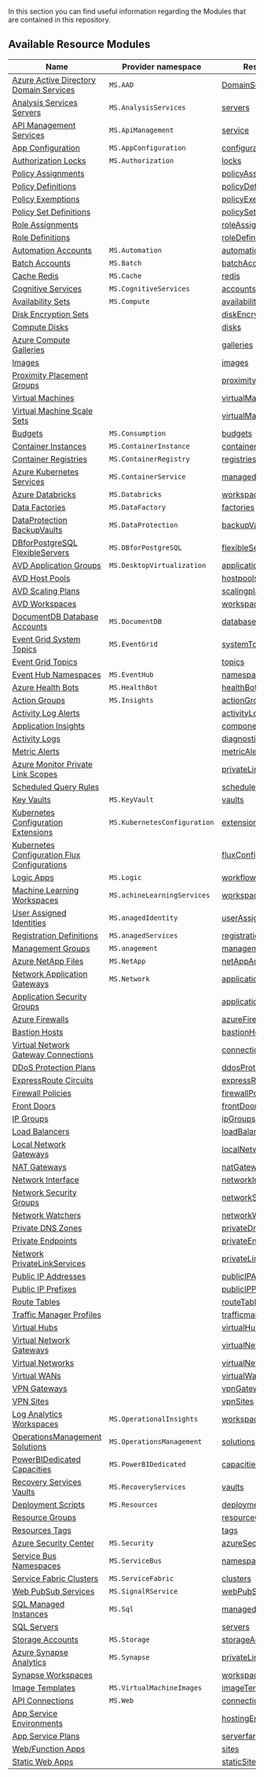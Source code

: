 In this section you can find useful information regarding the Modules that are contained in this repository.

## Available Resource Modules

| Name | Provider namespace | Resource Type |
| - | - | - |
| [Azure Active Directory Domain Services](https://github.com/cjnova/ResourceModules/tree/main/modules/Microsoft.AAD/DomainServices) | `MS.AAD` | [DomainServices](https://github.com/cjnova/ResourceModules/tree/main/modules/Microsoft.AAD/DomainServices) |
| [Analysis Services Servers](https://github.com/cjnova/ResourceModules/tree/main/modules/Microsoft.AnalysisServices/servers) | `MS.AnalysisServices` | [servers](https://github.com/cjnova/ResourceModules/tree/main/modules/Microsoft.AnalysisServices/servers) |
| [API Management Services](https://github.com/cjnova/ResourceModules/tree/main/modules/Microsoft.ApiManagement/service) | `MS.ApiManagement` | [service](https://github.com/cjnova/ResourceModules/tree/main/modules/Microsoft.ApiManagement/service) |
| [App Configuration](https://github.com/cjnova/ResourceModules/tree/main/modules/Microsoft.AppConfiguration/configurationStores) | `MS.AppConfiguration` | [configurationStores](https://github.com/cjnova/ResourceModules/tree/main/modules/Microsoft.AppConfiguration/configurationStores) |
| [Authorization Locks](https://github.com/cjnova/ResourceModules/tree/main/modules/Microsoft.Authorization/locks) | `MS.Authorization` | [locks](https://github.com/cjnova/ResourceModules/tree/main/modules/Microsoft.Authorization/locks) |
| [Policy Assignments](https://github.com/cjnova/ResourceModules/tree/main/modules/Microsoft.Authorization/policyAssignments) |  | [policyAssignments](https://github.com/cjnova/ResourceModules/tree/main/modules/Microsoft.Authorization/policyAssignments) |
| [Policy Definitions](https://github.com/cjnova/ResourceModules/tree/main/modules/Microsoft.Authorization/policyDefinitions) |  | [policyDefinitions](https://github.com/cjnova/ResourceModules/tree/main/modules/Microsoft.Authorization/policyDefinitions) |
| [Policy Exemptions](https://github.com/cjnova/ResourceModules/tree/main/modules/Microsoft.Authorization/policyExemptions) |  | [policyExemptions](https://github.com/cjnova/ResourceModules/tree/main/modules/Microsoft.Authorization/policyExemptions) |
| [Policy Set Definitions](https://github.com/cjnova/ResourceModules/tree/main/modules/Microsoft.Authorization/policySetDefinitions) |  | [policySetDefinitions](https://github.com/cjnova/ResourceModules/tree/main/modules/Microsoft.Authorization/policySetDefinitions) |
| [Role Assignments](https://github.com/cjnova/ResourceModules/tree/main/modules/Microsoft.Authorization/roleAssignments) |  | [roleAssignments](https://github.com/cjnova/ResourceModules/tree/main/modules/Microsoft.Authorization/roleAssignments) |
| [Role Definitions](https://github.com/cjnova/ResourceModules/tree/main/modules/Microsoft.Authorization/roleDefinitions) |  | [roleDefinitions](https://github.com/cjnova/ResourceModules/tree/main/modules/Microsoft.Authorization/roleDefinitions) |
| [Automation Accounts](https://github.com/cjnova/ResourceModules/tree/main/modules/Microsoft.Automation/automationAccounts) | `MS.Automation` | [automationAccounts](https://github.com/cjnova/ResourceModules/tree/main/modules/Microsoft.Automation/automationAccounts) |
| [Batch Accounts](https://github.com/cjnova/ResourceModules/tree/main/modules/Microsoft.Batch/batchAccounts) | `MS.Batch` | [batchAccounts](https://github.com/cjnova/ResourceModules/tree/main/modules/Microsoft.Batch/batchAccounts) |
| [Cache Redis](https://github.com/cjnova/ResourceModules/tree/main/modules/Microsoft.Cache/redis) | `MS.Cache` | [redis](https://github.com/cjnova/ResourceModules/tree/main/modules/Microsoft.Cache/redis) |
| [Cognitive Services](https://github.com/cjnova/ResourceModules/tree/main/modules/Microsoft.CognitiveServices/accounts) | `MS.CognitiveServices` | [accounts](https://github.com/cjnova/ResourceModules/tree/main/modules/Microsoft.CognitiveServices/accounts) |
| [Availability Sets](https://github.com/cjnova/ResourceModules/tree/main/modules/Microsoft.Compute/availabilitySets) | `MS.Compute` | [availabilitySets](https://github.com/cjnova/ResourceModules/tree/main/modules/Microsoft.Compute/availabilitySets) |
| [Disk Encryption Sets](https://github.com/cjnova/ResourceModules/tree/main/modules/Microsoft.Compute/diskEncryptionSets) |  | [diskEncryptionSets](https://github.com/cjnova/ResourceModules/tree/main/modules/Microsoft.Compute/diskEncryptionSets) |
| [Compute Disks](https://github.com/cjnova/ResourceModules/tree/main/modules/Microsoft.Compute/disks) |  | [disks](https://github.com/cjnova/ResourceModules/tree/main/modules/Microsoft.Compute/disks) |
| [Azure Compute Galleries](https://github.com/cjnova/ResourceModules/tree/main/modules/Microsoft.Compute/galleries) |  | [galleries](https://github.com/cjnova/ResourceModules/tree/main/modules/Microsoft.Compute/galleries) |
| [Images](https://github.com/cjnova/ResourceModules/tree/main/modules/Microsoft.Compute/images) |  | [images](https://github.com/cjnova/ResourceModules/tree/main/modules/Microsoft.Compute/images) |
| [Proximity Placement Groups](https://github.com/cjnova/ResourceModules/tree/main/modules/Microsoft.Compute/proximityPlacementGroups) |  | [proximityPlacementGroups](https://github.com/cjnova/ResourceModules/tree/main/modules/Microsoft.Compute/proximityPlacementGroups) |
| [Virtual Machines](https://github.com/cjnova/ResourceModules/tree/main/modules/Microsoft.Compute/virtualMachines) |  | [virtualMachines](https://github.com/cjnova/ResourceModules/tree/main/modules/Microsoft.Compute/virtualMachines) |
| [Virtual Machine Scale Sets](https://github.com/cjnova/ResourceModules/tree/main/modules/Microsoft.Compute/virtualMachineScaleSets) |  | [virtualMachineScaleSets](https://github.com/cjnova/ResourceModules/tree/main/modules/Microsoft.Compute/virtualMachineScaleSets) |
| [Budgets](https://github.com/cjnova/ResourceModules/tree/main/modules/Microsoft.Consumption/budgets) | `MS.Consumption` | [budgets](https://github.com/cjnova/ResourceModules/tree/main/modules/Microsoft.Consumption/budgets) |
| [Container Instances](https://github.com/cjnova/ResourceModules/tree/main/modules/Microsoft.ContainerInstance/containerGroups) | `MS.ContainerInstance` | [containerGroups](https://github.com/cjnova/ResourceModules/tree/main/modules/Microsoft.ContainerInstance/containerGroups) |
| [Container Registries](https://github.com/cjnova/ResourceModules/tree/main/modules/Microsoft.ContainerRegistry/registries) | `MS.ContainerRegistry` | [registries](https://github.com/cjnova/ResourceModules/tree/main/modules/Microsoft.ContainerRegistry/registries) |
| [Azure Kubernetes Services](https://github.com/cjnova/ResourceModules/tree/main/modules/Microsoft.ContainerService/managedClusters) | `MS.ContainerService` | [managedClusters](https://github.com/cjnova/ResourceModules/tree/main/modules/Microsoft.ContainerService/managedClusters) |
| [Azure Databricks](https://github.com/cjnova/ResourceModules/tree/main/modules/Microsoft.Databricks/workspaces) | `MS.Databricks` | [workspaces](https://github.com/cjnova/ResourceModules/tree/main/modules/Microsoft.Databricks/workspaces) |
| [Data Factories](https://github.com/cjnova/ResourceModules/tree/main/modules/Microsoft.DataFactory/factories) | `MS.DataFactory` | [factories](https://github.com/cjnova/ResourceModules/tree/main/modules/Microsoft.DataFactory/factories) |
| [DataProtection BackupVaults](https://github.com/cjnova/ResourceModules/tree/main/modules/Microsoft.DataProtection/backupVaults) | `MS.DataProtection` | [backupVaults](https://github.com/cjnova/ResourceModules/tree/main/modules/Microsoft.DataProtection/backupVaults) |
| [DBforPostgreSQL FlexibleServers](https://github.com/cjnova/ResourceModules/tree/main/modules/Microsoft.DBforPostgreSQL/flexibleServers) | `MS.DBforPostgreSQL` | [flexibleServers](https://github.com/cjnova/ResourceModules/tree/main/modules/Microsoft.DBforPostgreSQL/flexibleServers) |
| [AVD Application Groups](https://github.com/cjnova/ResourceModules/tree/main/modules/Microsoft.DesktopVirtualization/applicationgroups) | `MS.DesktopVirtualization` | [applicationgroups](https://github.com/cjnova/ResourceModules/tree/main/modules/Microsoft.DesktopVirtualization/applicationgroups) |
| [AVD Host Pools](https://github.com/cjnova/ResourceModules/tree/main/modules/Microsoft.DesktopVirtualization/hostpools) |  | [hostpools](https://github.com/cjnova/ResourceModules/tree/main/modules/Microsoft.DesktopVirtualization/hostpools) |
| [AVD Scaling Plans](https://github.com/cjnova/ResourceModules/tree/main/modules/Microsoft.DesktopVirtualization/scalingplans) |  | [scalingplans](https://github.com/cjnova/ResourceModules/tree/main/modules/Microsoft.DesktopVirtualization/scalingplans) |
| [AVD Workspaces](https://github.com/cjnova/ResourceModules/tree/main/modules/Microsoft.DesktopVirtualization/workspaces) |  | [workspaces](https://github.com/cjnova/ResourceModules/tree/main/modules/Microsoft.DesktopVirtualization/workspaces) |
| [DocumentDB Database Accounts](https://github.com/cjnova/ResourceModules/tree/main/modules/Microsoft.DocumentDB/databaseAccounts) | `MS.DocumentDB` | [databaseAccounts](https://github.com/cjnova/ResourceModules/tree/main/modules/Microsoft.DocumentDB/databaseAccounts) |
| [Event Grid System Topics](https://github.com/cjnova/ResourceModules/tree/main/modules/Microsoft.EventGrid/systemTopics) | `MS.EventGrid` | [systemTopics](https://github.com/cjnova/ResourceModules/tree/main/modules/Microsoft.EventGrid/systemTopics) |
| [Event Grid Topics](https://github.com/cjnova/ResourceModules/tree/main/modules/Microsoft.EventGrid/topics) |  | [topics](https://github.com/cjnova/ResourceModules/tree/main/modules/Microsoft.EventGrid/topics) |
| [Event Hub Namespaces](https://github.com/cjnova/ResourceModules/tree/main/modules/Microsoft.EventHub/namespaces) | `MS.EventHub` | [namespaces](https://github.com/cjnova/ResourceModules/tree/main/modules/Microsoft.EventHub/namespaces) |
| [Azure Health Bots](https://github.com/cjnova/ResourceModules/tree/main/modules/Microsoft.HealthBot/healthBots) | `MS.HealthBot` | [healthBots](https://github.com/cjnova/ResourceModules/tree/main/modules/Microsoft.HealthBot/healthBots) |
| [Action Groups](https://github.com/cjnova/ResourceModules/tree/main/modules/Microsoft.Insights/actionGroups) | `MS.Insights` | [actionGroups](https://github.com/cjnova/ResourceModules/tree/main/modules/Microsoft.Insights/actionGroups) |
| [Activity Log Alerts](https://github.com/cjnova/ResourceModules/tree/main/modules/Microsoft.Insights/activityLogAlerts) |  | [activityLogAlerts](https://github.com/cjnova/ResourceModules/tree/main/modules/Microsoft.Insights/activityLogAlerts) |
| [Application Insights](https://github.com/cjnova/ResourceModules/tree/main/modules/Microsoft.Insights/components) |  | [components](https://github.com/cjnova/ResourceModules/tree/main/modules/Microsoft.Insights/components) |
| [Activity Logs](https://github.com/cjnova/ResourceModules/tree/main/modules/Microsoft.Insights/diagnosticSettings) |  | [diagnosticSettings](https://github.com/cjnova/ResourceModules/tree/main/modules/Microsoft.Insights/diagnosticSettings) |
| [Metric Alerts](https://github.com/cjnova/ResourceModules/tree/main/modules/Microsoft.Insights/metricAlerts) |  | [metricAlerts](https://github.com/cjnova/ResourceModules/tree/main/modules/Microsoft.Insights/metricAlerts) |
| [Azure Monitor Private Link Scopes](https://github.com/cjnova/ResourceModules/tree/main/modules/Microsoft.Insights/privateLinkScopes) |  | [privateLinkScopes](https://github.com/cjnova/ResourceModules/tree/main/modules/Microsoft.Insights/privateLinkScopes) |
| [Scheduled Query Rules](https://github.com/cjnova/ResourceModules/tree/main/modules/Microsoft.Insights/scheduledQueryRules) |  | [scheduledQueryRules](https://github.com/cjnova/ResourceModules/tree/main/modules/Microsoft.Insights/scheduledQueryRules) |
| [Key Vaults](https://github.com/cjnova/ResourceModules/tree/main/modules/Microsoft.KeyVault/vaults) | `MS.KeyVault` | [vaults](https://github.com/cjnova/ResourceModules/tree/main/modules/Microsoft.KeyVault/vaults) |
| [Kubernetes Configuration Extensions](https://github.com/cjnova/ResourceModules/tree/main/modules/Microsoft.KubernetesConfiguration/extensions) | `MS.KubernetesConfiguration` | [extensions](https://github.com/cjnova/ResourceModules/tree/main/modules/Microsoft.KubernetesConfiguration/extensions) |
| [Kubernetes Configuration Flux Configurations](https://github.com/cjnova/ResourceModules/tree/main/modules/Microsoft.KubernetesConfiguration/fluxConfigurations) |  | [fluxConfigurations](https://github.com/cjnova/ResourceModules/tree/main/modules/Microsoft.KubernetesConfiguration/fluxConfigurations) |
| [Logic Apps](https://github.com/cjnova/ResourceModules/tree/main/modules/Microsoft.Logic/workflows) | `MS.Logic` | [workflows](https://github.com/cjnova/ResourceModules/tree/main/modules/Microsoft.Logic/workflows) |
| [Machine Learning Workspaces](https://github.com/cjnova/ResourceModules/tree/main/modules/Microsoft.MachineLearningServices/workspaces) | `MS.achineLearningServices` | [workspaces](https://github.com/cjnova/ResourceModules/tree/main/modules/Microsoft.MachineLearningServices/workspaces) |
| [User Assigned Identities](https://github.com/cjnova/ResourceModules/tree/main/modules/Microsoft.ManagedIdentity/userAssignedIdentities) | `MS.anagedIdentity` | [userAssignedIdentities](https://github.com/cjnova/ResourceModules/tree/main/modules/Microsoft.ManagedIdentity/userAssignedIdentities) |
| [Registration Definitions](https://github.com/cjnova/ResourceModules/tree/main/modules/Microsoft.ManagedServices/registrationDefinitions) | `MS.anagedServices` | [registrationDefinitions](https://github.com/cjnova/ResourceModules/tree/main/modules/Microsoft.ManagedServices/registrationDefinitions) |
| [Management Groups](https://github.com/cjnova/ResourceModules/tree/main/modules/Microsoft.Management/managementGroups) | `MS.anagement` | [managementGroups](https://github.com/cjnova/ResourceModules/tree/main/modules/Microsoft.Management/managementGroups) |
| [Azure NetApp Files](https://github.com/cjnova/ResourceModules/tree/main/modules/Microsoft.NetApp/netAppAccounts) | `MS.NetApp` | [netAppAccounts](https://github.com/cjnova/ResourceModules/tree/main/modules/Microsoft.NetApp/netAppAccounts) |
| [Network Application Gateways](https://github.com/cjnova/ResourceModules/tree/main/modules/Microsoft.Network/applicationGateways) | `MS.Network` | [applicationGateways](https://github.com/cjnova/ResourceModules/tree/main/modules/Microsoft.Network/applicationGateways) |
| [Application Security Groups](https://github.com/cjnova/ResourceModules/tree/main/modules/Microsoft.Network/applicationSecurityGroups) |  | [applicationSecurityGroups](https://github.com/cjnova/ResourceModules/tree/main/modules/Microsoft.Network/applicationSecurityGroups) |
| [Azure Firewalls](https://github.com/cjnova/ResourceModules/tree/main/modules/Microsoft.Network/azureFirewalls) |  | [azureFirewalls](https://github.com/cjnova/ResourceModules/tree/main/modules/Microsoft.Network/azureFirewalls) |
| [Bastion Hosts](https://github.com/cjnova/ResourceModules/tree/main/modules/Microsoft.Network/bastionHosts) |  | [bastionHosts](https://github.com/cjnova/ResourceModules/tree/main/modules/Microsoft.Network/bastionHosts) |
| [Virtual Network Gateway Connections](https://github.com/cjnova/ResourceModules/tree/main/modules/Microsoft.Network/connections) |  | [connections](https://github.com/cjnova/ResourceModules/tree/main/modules/Microsoft.Network/connections) |
| [DDoS Protection Plans](https://github.com/cjnova/ResourceModules/tree/main/modules/Microsoft.Network/ddosProtectionPlans) |  | [ddosProtectionPlans](https://github.com/cjnova/ResourceModules/tree/main/modules/Microsoft.Network/ddosProtectionPlans) |
| [ExpressRoute Circuits](https://github.com/cjnova/ResourceModules/tree/main/modules/Microsoft.Network/expressRouteCircuits) |  | [expressRouteCircuits](https://github.com/cjnova/ResourceModules/tree/main/modules/Microsoft.Network/expressRouteCircuits) |
| [Firewall Policies](https://github.com/cjnova/ResourceModules/tree/main/modules/Microsoft.Network/firewallPolicies) |  | [firewallPolicies](https://github.com/cjnova/ResourceModules/tree/main/modules/Microsoft.Network/firewallPolicies) |
| [Front Doors](https://github.com/cjnova/ResourceModules/tree/main/modules/Microsoft.Network/frontDoors) |  | [frontDoors](https://github.com/cjnova/ResourceModules/tree/main/modules/Microsoft.Network/frontDoors) |
| [IP Groups](https://github.com/cjnova/ResourceModules/tree/main/modules/Microsoft.Network/ipGroups) |  | [ipGroups](https://github.com/cjnova/ResourceModules/tree/main/modules/Microsoft.Network/ipGroups) |
| [Load Balancers](https://github.com/cjnova/ResourceModules/tree/main/modules/Microsoft.Network/loadBalancers) |  | [loadBalancers](https://github.com/cjnova/ResourceModules/tree/main/modules/Microsoft.Network/loadBalancers) |
| [Local Network Gateways](https://github.com/cjnova/ResourceModules/tree/main/modules/Microsoft.Network/localNetworkGateways) |  | [localNetworkGateways](https://github.com/cjnova/ResourceModules/tree/main/modules/Microsoft.Network/localNetworkGateways) |
| [NAT Gateways](https://github.com/cjnova/ResourceModules/tree/main/modules/Microsoft.Network/natGateways) |  | [natGateways](https://github.com/cjnova/ResourceModules/tree/main/modules/Microsoft.Network/natGateways) |
| [Network Interface](https://github.com/cjnova/ResourceModules/tree/main/modules/Microsoft.Network/networkInterfaces) |  | [networkInterfaces](https://github.com/cjnova/ResourceModules/tree/main/modules/Microsoft.Network/networkInterfaces) |
| [Network Security Groups](https://github.com/cjnova/ResourceModules/tree/main/modules/Microsoft.Network/networkSecurityGroups) |  | [networkSecurityGroups](https://github.com/cjnova/ResourceModules/tree/main/modules/Microsoft.Network/networkSecurityGroups) |
| [Network Watchers](https://github.com/cjnova/ResourceModules/tree/main/modules/Microsoft.Network/networkWatchers) |  | [networkWatchers](https://github.com/cjnova/ResourceModules/tree/main/modules/Microsoft.Network/networkWatchers) |
| [Private DNS Zones](https://github.com/cjnova/ResourceModules/tree/main/modules/Microsoft.Network/privateDnsZones) |  | [privateDnsZones](https://github.com/cjnova/ResourceModules/tree/main/modules/Microsoft.Network/privateDnsZones) |
| [Private Endpoints](https://github.com/cjnova/ResourceModules/tree/main/modules/Microsoft.Network/privateEndpoints) |  | [privateEndpoints](https://github.com/cjnova/ResourceModules/tree/main/modules/Microsoft.Network/privateEndpoints) |
| [Network PrivateLinkServices](https://github.com/cjnova/ResourceModules/tree/main/modules/Microsoft.Network/privateLinkServices) |  | [privateLinkServices](https://github.com/cjnova/ResourceModules/tree/main/modules/Microsoft.Network/privateLinkServices) |
| [Public IP Addresses](https://github.com/cjnova/ResourceModules/tree/main/modules/Microsoft.Network/publicIPAddresses) |  | [publicIPAddresses](https://github.com/cjnova/ResourceModules/tree/main/modules/Microsoft.Network/publicIPAddresses) |
| [Public IP Prefixes](https://github.com/cjnova/ResourceModules/tree/main/modules/Microsoft.Network/publicIPPrefixes) |  | [publicIPPrefixes](https://github.com/cjnova/ResourceModules/tree/main/modules/Microsoft.Network/publicIPPrefixes) |
| [Route Tables](https://github.com/cjnova/ResourceModules/tree/main/modules/Microsoft.Network/routeTables) |  | [routeTables](https://github.com/cjnova/ResourceModules/tree/main/modules/Microsoft.Network/routeTables) |
| [Traffic Manager Profiles](https://github.com/cjnova/ResourceModules/tree/main/modules/Microsoft.Network/trafficmanagerprofiles) |  | [trafficmanagerprofiles](https://github.com/cjnova/ResourceModules/tree/main/modules/Microsoft.Network/trafficmanagerprofiles) |
| [Virtual Hubs](https://github.com/cjnova/ResourceModules/tree/main/modules/Microsoft.Network/virtualHubs) |  | [virtualHubs](https://github.com/cjnova/ResourceModules/tree/main/modules/Microsoft.Network/virtualHubs) |
| [Virtual Network Gateways](https://github.com/cjnova/ResourceModules/tree/main/modules/Microsoft.Network/virtualNetworkGateways) |  | [virtualNetworkGateways](https://github.com/cjnova/ResourceModules/tree/main/modules/Microsoft.Network/virtualNetworkGateways) |
| [Virtual Networks](https://github.com/cjnova/ResourceModules/tree/main/modules/Microsoft.Network/virtualNetworks) |  | [virtualNetworks](https://github.com/cjnova/ResourceModules/tree/main/modules/Microsoft.Network/virtualNetworks) |
| [Virtual WANs](https://github.com/cjnova/ResourceModules/tree/main/modules/Microsoft.Network/virtualWans) |  | [virtualWans](https://github.com/cjnova/ResourceModules/tree/main/modules/Microsoft.Network/virtualWans) |
| [VPN Gateways](https://github.com/cjnova/ResourceModules/tree/main/modules/Microsoft.Network/vpnGateways) |  | [vpnGateways](https://github.com/cjnova/ResourceModules/tree/main/modules/Microsoft.Network/vpnGateways) |
| [VPN Sites](https://github.com/cjnova/ResourceModules/tree/main/modules/Microsoft.Network/vpnSites) |  | [vpnSites](https://github.com/cjnova/ResourceModules/tree/main/modules/Microsoft.Network/vpnSites) |
| [Log Analytics Workspaces](https://github.com/cjnova/ResourceModules/tree/main/modules/Microsoft.OperationalInsights/workspaces) | `MS.OperationalInsights` | [workspaces](https://github.com/cjnova/ResourceModules/tree/main/modules/Microsoft.OperationalInsights/workspaces) |
| [OperationsManagement Solutions](https://github.com/cjnova/ResourceModules/tree/main/modules/Microsoft.OperationsManagement/solutions) | `MS.OperationsManagement` | [solutions](https://github.com/cjnova/ResourceModules/tree/main/modules/Microsoft.OperationsManagement/solutions) |
| [PowerBIDedicated Capacities](https://github.com/cjnova/ResourceModules/tree/main/modules/Microsoft.PowerBIDedicated/capacities) | `MS.PowerBIDedicated` | [capacities](https://github.com/cjnova/ResourceModules/tree/main/modules/Microsoft.PowerBIDedicated/capacities) |
| [Recovery Services Vaults](https://github.com/cjnova/ResourceModules/tree/main/modules/Microsoft.RecoveryServices/vaults) | `MS.RecoveryServices` | [vaults](https://github.com/cjnova/ResourceModules/tree/main/modules/Microsoft.RecoveryServices/vaults) |
| [Deployment Scripts](https://github.com/cjnova/ResourceModules/tree/main/modules/Microsoft.Resources/deploymentScripts) | `MS.Resources` | [deploymentScripts](https://github.com/cjnova/ResourceModules/tree/main/modules/Microsoft.Resources/deploymentScripts) |
| [Resource Groups](https://github.com/cjnova/ResourceModules/tree/main/modules/Microsoft.Resources/resourceGroups) |  | [resourceGroups](https://github.com/cjnova/ResourceModules/tree/main/modules/Microsoft.Resources/resourceGroups) |
| [Resources Tags](https://github.com/cjnova/ResourceModules/tree/main/modules/Microsoft.Resources/tags) |  | [tags](https://github.com/cjnova/ResourceModules/tree/main/modules/Microsoft.Resources/tags) |
| [Azure Security Center](https://github.com/cjnova/ResourceModules/tree/main/modules/Microsoft.Security/azureSecurityCenter) | `MS.Security` | [azureSecurityCenter](https://github.com/cjnova/ResourceModules/tree/main/modules/Microsoft.Security/azureSecurityCenter) |
| [Service Bus Namespaces](https://github.com/cjnova/ResourceModules/tree/main/modules/Microsoft.ServiceBus/namespaces) | `MS.ServiceBus` | [namespaces](https://github.com/cjnova/ResourceModules/tree/main/modules/Microsoft.ServiceBus/namespaces) |
| [Service Fabric Clusters](https://github.com/cjnova/ResourceModules/tree/main/modules/Microsoft.ServiceFabric/clusters) | `MS.ServiceFabric` | [clusters](https://github.com/cjnova/ResourceModules/tree/main/modules/Microsoft.ServiceFabric/clusters) |
| [Web PubSub Services](https://github.com/cjnova/ResourceModules/tree/main/modules/Microsoft.SignalRService/webPubSub) | `MS.SignalRService` | [webPubSub](https://github.com/cjnova/ResourceModules/tree/main/modules/Microsoft.SignalRService/webPubSub) |
| [SQL Managed Instances](https://github.com/cjnova/ResourceModules/tree/main/modules/Microsoft.Sql/managedInstances) | `MS.Sql` | [managedInstances](https://github.com/cjnova/ResourceModules/tree/main/modules/Microsoft.Sql/managedInstances) |
| [SQL Servers](https://github.com/cjnova/ResourceModules/tree/main/modules/Microsoft.Sql/servers) |  | [servers](https://github.com/cjnova/ResourceModules/tree/main/modules/Microsoft.Sql/servers) |
| [Storage Accounts](https://github.com/cjnova/ResourceModules/tree/main/modules/Microsoft.Storage/storageAccounts) | `MS.Storage` | [storageAccounts](https://github.com/cjnova/ResourceModules/tree/main/modules/Microsoft.Storage/storageAccounts) |
| [Azure Synapse Analytics](https://github.com/cjnova/ResourceModules/tree/main/modules/Microsoft.Synapse/privateLinkHubs) | `MS.Synapse` | [privateLinkHubs](https://github.com/cjnova/ResourceModules/tree/main/modules/Microsoft.Synapse/privateLinkHubs) |
| [Synapse Workspaces](https://github.com/cjnova/ResourceModules/tree/main/modules/Microsoft.Synapse/workspaces) |  | [workspaces](https://github.com/cjnova/ResourceModules/tree/main/modules/Microsoft.Synapse/workspaces) |
| [Image Templates](https://github.com/cjnova/ResourceModules/tree/main/modules/Microsoft.VirtualMachineImages/imageTemplates) | `MS.VirtualMachineImages` | [imageTemplates](https://github.com/cjnova/ResourceModules/tree/main/modules/Microsoft.VirtualMachineImages/imageTemplates) |
| [API Connections](https://github.com/cjnova/ResourceModules/tree/main/modules/Microsoft.Web/connections) | `MS.Web` | [connections](https://github.com/cjnova/ResourceModules/tree/main/modules/Microsoft.Web/connections) |
| [App Service Environments](https://github.com/cjnova/ResourceModules/tree/main/modules/Microsoft.Web/hostingEnvironments) |  | [hostingEnvironments](https://github.com/cjnova/ResourceModules/tree/main/modules/Microsoft.Web/hostingEnvironments) |
| [App Service Plans](https://github.com/cjnova/ResourceModules/tree/main/modules/Microsoft.Web/serverfarms) |  | [serverfarms](https://github.com/cjnova/ResourceModules/tree/main/modules/Microsoft.Web/serverfarms) |
| [Web/Function Apps](https://github.com/cjnova/ResourceModules/tree/main/modules/Microsoft.Web/sites) |  | [sites](https://github.com/cjnova/ResourceModules/tree/main/modules/Microsoft.Web/sites) |
| [Static Web Apps](https://github.com/cjnova/ResourceModules/tree/main/modules/Microsoft.Web/staticSites) |  | [staticSites](https://github.com/cjnova/ResourceModules/tree/main/modules/Microsoft.Web/staticSites) |
